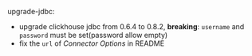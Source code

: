 upgrade-jdbc:
- upgrade clickhouse jdbc from 0.6.4 to 0.8.2,
  **breaking**: `username` and `password` must be set(password allow empty)
- fix the `url` of *Connector Options* in README

